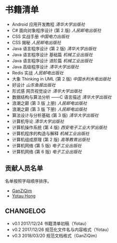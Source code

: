 # 书籍清单

<!-- TODO: 按类型分类，二级标题 -->

* Android 应用开发教程 _清华大学出版社_
* C# 面向对象程序设计 (第 2 版) _人民邮电出版社_
* CSS 实战手册 _中国电力出版社_
* CSS 揭秘 _人民邮电出版社_
* Java 语言程序设计 (第 2 版) _清华大学出版社_
* Java 语言程序设计 基础篇 _机械工业出版社_
* Java 语言程序设计 进阶篇 _机械工业出版社_
* Java 高级程序设计 _清华大学出版社_
* Redis 实战 _人民邮电出版社_
* 大象 Thinking in UML (第 2 版) _中国水利水电出版社_
* 好设计 _山东鱼报出版社_
* 形式感 网页视觉设计 _清华大学出版社_
* 数据结构与算法分析 ——C 语言描述 _清华大学出版社_
* 浪潮之巅 (第 3 版 上册) _人民邮电出版社_
* 浪潮之巅 (第 3 版 下册) _人民邮电出版社_
* 算法设计与分析基础 (第 3 版) _清华大学出版社_
* 计算机导论 _清华大学出版社_
* 计算机操作系统 (第 4 版) _西安电子工业大学出版社_
* 计算机程序的构造与解释 _机械工业出版社_
* 计算机组成原理 (第 2 版) _高等教育出版社_
* 计算机网络 (第 5 版) _电子工业出版社_
* 计算机网络 (第 6 版) _电子工业出版社_

## 贡献人员名单

名单按照字母顺序排序。

* [GanZiQim](https://github.com/ganziqim)
* [Yotau Hong](https://github.com/crazymousethief)

## CHANGELOG

* v0.1 2017/12/24 书籍清单初稿（Yotau）
* v0.2 2017/12/26 规范化文件名与内容格式（Yotau）
* v0.3 2018/03/20 规范文档格式（GanZiQim）
